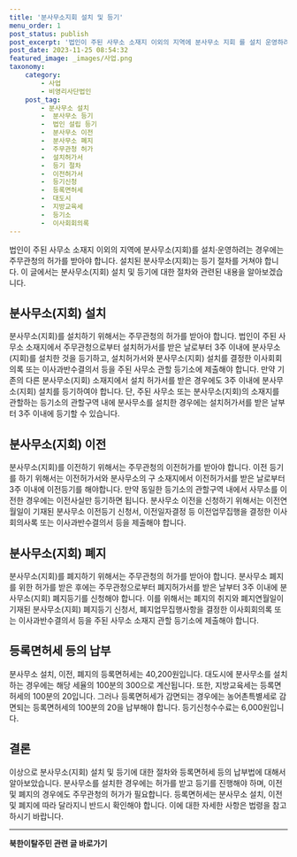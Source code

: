 ```yaml
---
title: '분사무소지회 설치 및 등기'
menu_order: 1
post_status: publish
post_excerpt: '법인이 주된 사무소 소재지 이외의 지역에 분사무소 지회 를 설치 운영하려는 경우에는 주무관청의 허가를 받아야 합니다. 설치된 분사무소 지회 는 등기 절차를 거쳐야 합니다. 이 글에서는 분사무소 지회  설치 및 등기에 대한 절차와 관련된 내용을 알아보겠습니다.'
post_date: 2023-11-25 08:54:32
featured_image: _images/사업.png
taxonomy:
    category:
        - 사업
        - 비영리사단법인
    post_tag:
        - 분사무소 설치
        -  분사무소 등기
        -  법인 설립 등기
        -  분사무소 이전
        -  분사무소 폐지
        -  주무관청 허가
        -  설치허가서
        -  등기 절차
        -  이전허가서
        -  등기신청
        -  등록면허세
        -  대도시
        -  지방교육세
        -  등기소
        -  이사회회의록
---
```



법인이 주된 사무소 소재지 이외의 지역에 분사무소(지회)를 설치·운영하려는 경우에는 주무관청의 허가를 받아야 합니다. 설치된 분사무소(지회)는 등기 절차를 거쳐야 합니다. 이 글에서는 분사무소(지회) 설치 및 등기에 대한 절차와 관련된 내용을 알아보겠습니다.

## 분사무소(지회) 설치

분사무소(지회)를 설치하기 위해서는 주무관청의 허가를 받아야 합니다. 법인이 주된 사무소 소재지에서 주무관청으로부터 설치허가서를 받은 날로부터 3주 이내에 분사무소(지회)를 설치한 것을 등기하고, 설치허가서와 분사무소(지회) 설치를 결정한 이사회회의록 또는 이사과반수결의서 등을 주된 사무소 관할 등기소에 제출해야 합니다. 만약 기존의 다른 분사무소(지회) 소재지에서 설치 허가서를 받은 경우에도 3주 이내에 분사무소(지회) 설치를 등기하여야 합니다. 단, 주된 사무소 또는 분사무소(지회)의 소재지를 관할하는 등기소의 관할구역 내에 분사무소를 설치한 경우에는 설치허가서를 받은 날부터 3주 이내에 등기할 수 있습니다.

## 분사무소(지회) 이전

분사무소(지회)를 이전하기 위해서는 주무관청의 이전허가를 받아야 합니다. 이전 등기를 하기 위해서는 이전허가서와 분사무소의 구 소재지에서 이전허가서를 받은 날로부터 3주 이내에 이전등기를 해야합니다. 만약 동일한 등기소의 관할구역 내에서 사무소를 이전한 경우에는 이전사실만 등기하면 됩니다. 분사무소 이전을 신청하기 위해서는 이전연월일이 기재된 분사무소 이전등기 신청서, 이전일자결정 등 이전업무집행을 결정한 이사회의사록 또는 이사과반수결의서 등을 제출해야 합니다.

## 분사무소(지회) 폐지

분사무소(지회)를 폐지하기 위해서는 주무관청의 허가를 받아야 합니다. 분사무소 폐지를 위한 허가를 받은 후에는 주무관청으로부터 폐지허가서를 받은 날부터 3주 이내에 분사무소(지회) 폐지등기를 신청해야 합니다. 이를 위해서는 폐지의 취지와 폐지연월일이 기재된 분사무소(지회) 폐지등기 신청서, 폐지업무집행사항을 결정한 이사회회의록 또는 이사과반수결의서 등을 주된 사무소 소재지 관할 등기소에 제출해야 합니다.

## 등록면허세 등의 납부

분사무소 설치, 이전, 폐지의 등록면허세는 40,200원입니다. 대도시에 분사무소를 설치하는 경우에는 해당 세율의 100분의 300으로 계산됩니다. 또한, 지방교육세는 등록면허세의 100분의 20입니다. 그러나 등록면허세가 감면되는 경우에는 농어촌특별세로 감면되는 등록면허세의 100분의 20을 납부해야 합니다. 등기신청수수료는 6,000원입니다.

## 결론

이상으로 분사무소(지회) 설치 및 등기에 대한 절차와 등록면허세 등의 납부법에 대해서 알아보았습니다. 분사무소를 설치한 경우에는 허가를 받고 등기를 진행해야 하며, 이전 및 폐지의 경우에도 주무관청의 허가가 필요합니다. 등록면허세는 분사무소 설치, 이전 및 폐지에 따라 달라지니 반드시 확인해야 합니다. 이에 대한 자세한 사항은 법령을 참고하시기 바랍니다.
<!-- wp:separator -->
<hr class="wp-block-separator has-alpha-channel-opacity"/>
<!-- /wp:separator -->

<!-- wp:group {"backgroundColor":"base","layout":{"type":"constrained"}} -->
<div class="wp-block-group has-base-background-color has-background"><!-- wp:paragraph {"align":"center","fontSize":"medium"} -->
<p class="has-text-align-center has-large-font-size"><strong>북한이탈주민 관련 글 바로가기</strong></p>
<!-- /wp:paragraph -->


<!-- wp:latest-posts
{"categories":[{"id":22630,"count":19,"description":"","link":"https://uknowlaw.com/category/%eb%b6%81%ed%95%9c%ec%9d%b4%ed%83%88%ec%a3%bc%eb%af%bc/","name":"북한이탈주민","slug":"북한이탈주민","taxonomy":"category","parent":0,"meta":[],"_links":{"self":[{"href":"https://uknowlaw.com/wp-json/wp/v2/categories/22630"}],"collection":[{"href":"https://uknowlaw.com/wp-json/wp/v2/categories"}],"about":[{"href":"https://uknowlaw.com/wp-json/wp/v2/taxonomies/category"}],"wp:post_type":[{"href":"https://uknowlaw.com/wp-json/wp/v2/posts?categories=22630"}],"curies":[{"name":"wp","href":"https://api.w.org/{rel}","templated":true}]}}],"postsToShow":100,"excerptLength":28,"postLayout":"grid","columns":2,"featuredImageAlign":"left","featuredImageSizeSlug":"large","fontSize":"small"} /--></div>
<!-- /wp:group -->